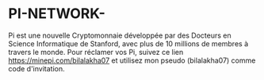 # PI-NETWORK-
Pi est une nouvelle Cryptomonnaie développée par des Docteurs en Science Informatique de Stanford, avec plus de 10 millions de membres à travers le monde. Pour réclamer vos Pi, suivez ce lien https://minepi.com/bilalakha07 et utilisez mon pseudo (bilalakha07) comme code d'invitation.
